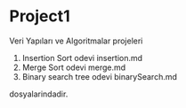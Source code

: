 # Project1

Veri Yapıları ve Algoritmalar projeleri

1. Insertion Sort odevi insertion.md
2. Merge Sort odevi merge.md
3. Binary search tree odevi binarySearch.md 

dosyalarindadir.
